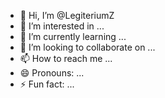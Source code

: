 - 👋 Hi, I’m @LegiteriumZ
- 👀 I’m interested in ...
- 🌱 I’m currently learning ...
- 💞️ I’m looking to collaborate on ...
- 📫 How to reach me ...
- 😄 Pronouns: ...
- ⚡ Fun fact: ...

<!---
LegiteriumZ/LegiteriumZ is a ✨ special ✨ repository because its `README.md` (this file) appears on your GitHub profile.
You can click the Preview link to take a look at your changes.
--->
